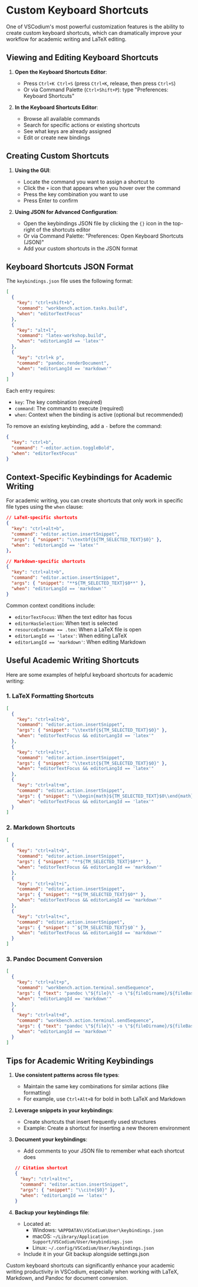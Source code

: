 # Custom Keyboard Shortcuts

One of VSCodium's most powerful customization features is the ability to create custom keyboard shortcuts, which can dramatically improve your workflow for academic writing and LaTeX editing.

## Viewing and Editing Keyboard Shortcuts

1. **Open the Keyboard Shortcuts Editor**:
   - Press `Ctrl+K Ctrl+S` (press `Ctrl+K`, release, then press `Ctrl+S`)
   - Or via Command Palette (`Ctrl+Shift+P`): type "Preferences: Keyboard Shortcuts"

2. **In the Keyboard Shortcuts Editor**:
   - Browse all available commands
   - Search for specific actions or existing shortcuts
   - See what keys are already assigned
   - Edit or create new bindings

## Creating Custom Shortcuts

1. **Using the GUI**:
   - Locate the command you want to assign a shortcut to
   - Click the `+` icon that appears when you hover over the command 
   - Press the key combination you want to use
   - Press Enter to confirm

2. **Using JSON for Advanced Configuration**:
   - Open the keybindings JSON file by clicking the `{}` icon in the top-right of the shortcuts editor
   - Or via Command Palette: "Preferences: Open Keyboard Shortcuts (JSON)"
   - Add your custom shortcuts in the JSON format

## Keyboard Shortcuts JSON Format

The `keybindings.json` file uses the following format:

```json
[
  {
    "key": "ctrl+shift+b",
    "command": "workbench.action.tasks.build",
    "when": "editorTextFocus"
  },
  {
    "key": "alt+l",
    "command": "latex-workshop.build",
    "when": "editorLangId == 'latex'"
  },
  {
    "key": "ctrl+k p",
    "command": "pandoc.renderDocument",
    "when": "editorLangId == 'markdown'"
  }
]
```

Each entry requires:
- `key`: The key combination (required)
- `command`: The command to execute (required)
- `when`: Context when the binding is active (optional but recommended)

To remove an existing keybinding, add a `-` before the command:

```json
{
  "key": "ctrl+b",
  "command": "-editor.action.toggleBold",
  "when": "editorTextFocus"
}
```

## Context-Specific Keybindings for Academic Writing

For academic writing, you can create shortcuts that only work in specific file types using the `when` clause:

```json
// LaTeX-specific shortcuts
{
  "key": "ctrl+alt+b",
  "command": "editor.action.insertSnippet",
  "args": { "snippet": "\\textbf{${TM_SELECTED_TEXT}$0}" },
  "when": "editorLangId == 'latex'"
},

// Markdown-specific shortcuts
{
  "key": "ctrl+alt+b",
  "command": "editor.action.insertSnippet",
  "args": { "snippet": "**${TM_SELECTED_TEXT}$0**" },
  "when": "editorLangId == 'markdown'"
}
```

Common context conditions include:
- `editorTextFocus`: When the text editor has focus
- `editorHasSelection`: When text is selected
- `resourceExtname == .tex`: When a LaTeX file is open
- `editorLangId == 'latex'`: When editing LaTeX
- `editorLangId == 'markdown'`: When editing Markdown

## Useful Academic Writing Shortcuts

Here are some examples of helpful keyboard shortcuts for academic writing:

### 1. LaTeX Formatting Shortcuts
```json
[
  {
    "key": "ctrl+alt+b",
    "command": "editor.action.insertSnippet",
    "args": { "snippet": "\\textbf{${TM_SELECTED_TEXT}$0}" },
    "when": "editorTextFocus && editorLangId == 'latex'"
  },
  {
    "key": "ctrl+alt+i",
    "command": "editor.action.insertSnippet", 
    "args": { "snippet": "\\textit{${TM_SELECTED_TEXT}$0}" },
    "when": "editorTextFocus && editorLangId == 'latex'"
  },
  {
    "key": "ctrl+alt+m",
    "command": "editor.action.insertSnippet",
    "args": { "snippet": "\\begin{math}${TM_SELECTED_TEXT}$0\\end{math}" },
    "when": "editorTextFocus && editorLangId == 'latex'"
  }
]
```

### 2. Markdown Shortcuts
```json
[
  {
    "key": "ctrl+alt+b",
    "command": "editor.action.insertSnippet",
    "args": { "snippet": "**${TM_SELECTED_TEXT}$0**" },
    "when": "editorTextFocus && editorLangId == 'markdown'"
  },
  {
    "key": "ctrl+alt+i",
    "command": "editor.action.insertSnippet",
    "args": { "snippet": "*${TM_SELECTED_TEXT}$0*" },
    "when": "editorTextFocus && editorLangId == 'markdown'"
  },
  {
    "key": "ctrl+alt+c",
    "command": "editor.action.insertSnippet",
    "args": { "snippet": "`${TM_SELECTED_TEXT}$0`" },
    "when": "editorTextFocus && editorLangId == 'markdown'"
  }
]
```

### 3. Pandoc Document Conversion
```json
[
  {
    "key": "ctrl+alt+p",
    "command": "workbench.action.terminal.sendSequence",
    "args": { "text": "pandoc \"${file}\" -o \"${fileDirname}/${fileBasenameNoExtension}.pdf\" --pdf-engine=xelatex\n" },
    "when": "editorLangId == 'markdown'"
  },
  {
    "key": "ctrl+alt+d",
    "command": "workbench.action.terminal.sendSequence",
    "args": { "text": "pandoc \"${file}\" -o \"${fileDirname}/${fileBasenameNoExtension}.docx\"\n" },
    "when": "editorLangId == 'markdown'"
  }
]
```

## Tips for Academic Writing Keybindings

1. **Use consistent patterns across file types**:
   - Maintain the same key combinations for similar actions (like formatting)
   - For example, use `Ctrl+Alt+B` for bold in both LaTeX and Markdown

2. **Leverage snippets in your keybindings**:
   - Create shortcuts that insert frequently used structures
   - Example: Create a shortcut for inserting a new theorem environment

3. **Document your keybindings**:
   - Add comments to your JSON file to remember what each shortcut does
   ```json
   // Citation shortcut
   {
     "key": "ctrl+alt+c",
     "command": "editor.action.insertSnippet",
     "args": { "snippet": "\\cite{$0}" },
     "when": "editorLangId == 'latex'"
   }
   ```

4. **Backup your keybindings file**:
   - Located at:
     - Windows: `%APPDATA%\VSCodium\User\keybindings.json`
     - macOS: `~/Library/Application Support/VSCodium/User/keybindings.json`
     - Linux: `~/.config/VSCodium/User/keybindings.json`
   - Include it in your Git backup alongside settings.json

Custom keyboard shortcuts can significantly enhance your academic writing productivity in VSCodium, especially when working with LaTeX, Markdown, and Pandoc for document conversion.